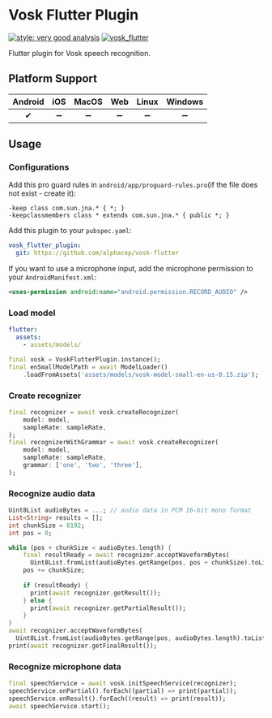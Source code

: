 # Vosk Flutter Plugin

[![style: very good analysis](https://img.shields.io/badge/style-very_good_analysis-B22C89.svg)](https://pub.dev/packages/very_good_analysis)
[![vosk_flutter](https://github.com/alphacep/vosk-flutter/actions/workflows/vosk_flutter.yml/badge.svg)](https://github.com/alphacep/vosk-flutter/actions/workflows/vosk_flutter.yml)

Flutter plugin for Vosk speech recognition.

## Platform Support

| Android | iOS | MacOS | Web | Linux | Windows |
| :-----: | :-: | :---: | :-: | :---: | :----: |
|   ✔    | ➖  |  ➖   | ➖  |  ➖   |   ➖   |

## Usage

### Configurations
Add this pro guard rules in `android/app/proguard-rules.pro`(if the file does not exist - create it):
```properties
-keep class com.sun.jna.* { *; }
-keepclassmembers class * extends com.sun.jna.* { public *; }
```

Add this plugin to your `pubspec.yaml`:
```yaml
vosk_flutter_plugin:
  git: https://github.com/alphacep/vosk-flutter
```

If you want to use a microphone input, add the microphone permission to your `AndroidManifest.xml`:
```xml
<uses-permission android:name="android.permission.RECORD_AUDIO" />
```

### Load model
```yaml
flutter:
  assets:
    - assets/models/

```
```dart
final vosk = VoskFlutterPlugin.instance();
final enSmallModelPath = await ModelLoader()
    .loadFromAssets('assets/models/vosk-model-small-en-us-0.15.zip');
```

### Create recognizer
```dart
final recognizer = await vosk.createRecognizer(
    model: model,
    sampleRate: sampleRate,
);
final recognizerWithGrammar = await vosk.createRecognizer(
    model: model,
    sampleRate: sampleRate,
    grammar: ['one', 'two', 'three'],
);
```

### Recognize audio data
```dart
Uint8List audioBytes = ...; // audio data in PCM 16-bit mono format
List<String> results = [];
int chunkSize = 8192;
int pos = 0;

while (pos + chunkSize < audioBytes.length) {
    final resultReady = await recognizer.acceptWaveformBytes(
      Uint8List.fromList(audioBytes.getRange(pos, pos + chunkSize).toList()));
    pos += chunkSize;
    
    if (resultReady) {
      print(await recognizer.getResult());
    } else {
      print(await recognizer.getPartialResult());
    }
}
await recognizer.acceptWaveformBytes(
  Uint8List.fromList(audioBytes.getRange(pos, audioBytes.length).toList()));
print(await recognizer.getFinalResult());
```

### Recognize microphone data
```dart
final speechService = await vosk.initSpeechService(recognizer);
speechService.onPartial().forEach((partial) => print(partial));
speechService.onResult().forEach((result) => print(result));
await speechService.start();
```
